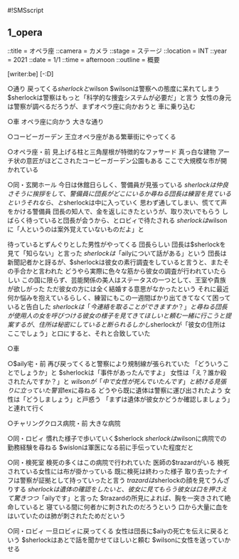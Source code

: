 #!SMSscript

## 1_opera

::title = オペラ座
::camera = カメラ
::stage = ステージ
::location = INT
::year = 2021
::date = 1/1
::time = afternoon
::outline = 概要

[writer:be]
[-:D]

○通り
戻ってくる$sherlockと$wilson
$wilsonは警察への態度に呆れてしまう
$sherlockは警察はもっと「科学的な捜査システムが必要だ」と言う
女性の身元は警察が調べるだろうが、まずオペラ座に向かおうと
車に乗り込む

○車
オペラ座に向かう
大きな通り

○コービーガーデン
王立オペラ座がある繁華街にやってくる

○オペラ座・前
見上げる柱と三角屋根が特徴的なファサード
真っ白な建物
アーチ状の意匠がほどこされたコービーガーデン公園もある
ここで大規模な市が開かれている

○同・玄関ホール
今日は休館日らしく、警備員が見張っている
$sherlockは仲良さそうに挨拶をして、警備員に団長がどこにいるか尋ねる
団長は練習を見ているという
それなら、と$sherlockは中に入っていく
思わず通してしまい、慌てて声をかける警備員
団長の知人で、金を返しにきたというが、取り次いでもらう
しばらく待っていると団長が会うから、とロビィで待たされる
$sherlockは$wilsonに「人というのは案外覚えていないものだよ」と

待っているとずんぐりとした男性がやってくる
団長らしい
団長は$sherlockを見て「知らない」と言った
$sherlockは「$ailyについて話がある」という
団長は新聞記者かと訝るが、$sherlockは彼女の素行調査をしていると言うと、またその手合かと言われた
どうやら実際に色々な筋から彼女の調査が行われていたらしい
この国に限らず、芸能関係の美人はステータスの一つとして、王室や貴族が欲しがった
ただ彼女の方には全く結婚する意思がなかったという
それに最近何か悩みを抱えているらしく、練習にもこの一週間ばかり出てきてなくて困っていると告白した
$sherlockは「今連絡を取ることができますか？」と尋ねる
団長が使用人の女を呼びつける
彼女の様子を見てきてほしいと頼む
一緒に行こうと提案するが、住所は秘密にしていると断られる
しかし$sherlockが「彼女の住所はここでしょう」と口にすると、それと合致していた

○車

○$aily宅・前
再び戻ってくると警察により規制線が張られていた
「どういうことでしょうか」と
$sherlockは「事件があったんですよ」
女性は「え？誰か殺されたんですか？」と
$wilsonが「中で女性が死んでいたんです」と続ける
見張りに立っていた警官$lexに尋ねる
どうやら既に遺体は警察に運び出されたよう
女性は「どうしましょう」と戸惑う
「まずは遺体が彼女かどうか確認しましょう」と連れて行く

○チャリングクロス病院・前
大きな病院

○同・ロビィ
慣れた様子で歩いていく$sherlock
$sherlockは$wilsonに病院での勤務経験を尋ねる
$wislonは軍医になる前に手伝っていた程度だと

○同・検死室
検死の多くはこの病院で行われていた
医師の$trazardがいる
検死されている女性には布が掛かっている
既に検死は終わった様子
取り去ったナイフは警察が証拠として持っていったと言う
$trazardは$sherlockの顔を見てうんざりする
$sherlockは遺体の確認をしたいと、彼女に見てもらう
彼女は口を押さえて驚きつつ「$ailyです」と言った
$trazardの所見によれば、胸を一突きされて絶命していると
寝ている間に何者かに刺されたのだろうという
口から大量に血をはいていたのは肺が刺されたためだという

○同・ロビィ
一旦ロビィに戻ってくる
女性は団長に$ailyの死亡を伝えに戻るという
$sherlockはあとで話を聞かせてほしいと頼む
$wilsonに女性を送っていかせる

